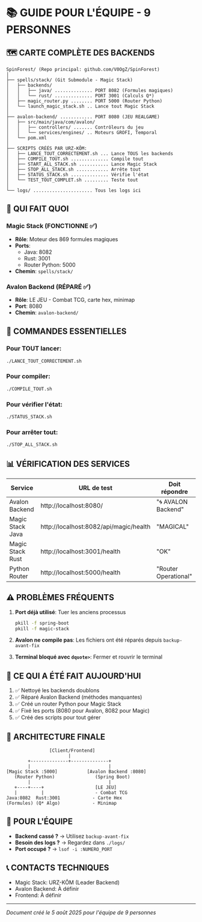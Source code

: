# 📚 GUIDE POUR L'ÉQUIPE - 9 PERSONNES

## 🗺️ CARTE COMPLÈTE DES BACKENDS

```
SpinForest/ (Repo principal: github.com/V0OgZ/SpinForest)
│
├── spells/stack/ (Git Submodule - Magic Stack)
│   ├── backends/
│   │   ├── java/ .............. PORT 8082 (Formules magiques)
│   │   └── rust/ .............. PORT 3001 (Calculs Q*)
│   ├── magic_router.py ........ PORT 5000 (Router Python)
│   └── launch_magic_stack.sh .. Lance tout Magic Stack
│
├── avalon-backend/ ............ PORT 8080 (JEU REALGAME)
│   ├── src/main/java/com/avalon/
│   │   ├── controllers/ ....... Contrôleurs du jeu
│   │   └── services/engines/ .. Moteurs GROFI, Temporal
│   └── pom.xml
│
├── SCRIPTS CRÉÉS PAR URZ-KÔM:
│   ├── LANCE_TOUT_CORRECTEMENT.sh ... Lance TOUS les backends
│   ├── COMPILE_TOUT.sh .............. Compile tout
│   ├── START_ALL_STACK.sh ........... Lance Magic Stack
│   ├── STOP_ALL_STACK.sh ............ Arrête tout
│   ├── STATUS_STACK.sh .............. Vérifie l'état
│   └── TEST_TOUT_COMPLET.sh ......... Teste tout
│
└── logs/ ...................... Tous les logs ici
```

## 🎯 QUI FAIT QUOI

### Magic Stack (FONCTIONNE ✅)
- **Rôle**: Moteur des 869 formules magiques
- **Ports**: 
  - Java: 8082
  - Rust: 3001  
  - Router Python: 5000
- **Chemin**: `spells/stack/`

### Avalon Backend (RÉPARÉ ✅)
- **Rôle**: LE JEU - Combat TCG, carte hex, minimap
- **Port**: 8080
- **Chemin**: `avalon-backend/`

## 🚀 COMMANDES ESSENTIELLES

### Pour TOUT lancer:
```bash
./LANCE_TOUT_CORRECTEMENT.sh
```

### Pour compiler:
```bash
./COMPILE_TOUT.sh
```

### Pour vérifier l'état:
```bash
./STATUS_STACK.sh
```

### Pour arrêter tout:
```bash
./STOP_ALL_STACK.sh
```

## 📊 VÉRIFICATION DES SERVICES

| Service | URL de test | Doit répondre |
|---------|-------------|---------------|
| Avalon Backend | http://localhost:8080/ | "🌀 AVALON Backend" |
| Magic Stack Java | http://localhost:8082/api/magic/health | "MAGICAL" |
| Magic Stack Rust | http://localhost:3001/health | "OK" |
| Python Router | http://localhost:5000/health | "Router Operational" |

## ⚠️ PROBLÈMES FRÉQUENTS

1. **Port déjà utilisé**: Tuer les anciens processus
   ```bash
   pkill -f spring-boot
   pkill -f magic-stack
   ```

2. **Avalon ne compile pas**: Les fichiers ont été réparés depuis `backup-avant-fix`

3. **Terminal bloqué avec `dquote>`**: Fermer et rouvrir le terminal

## 📝 CE QUI A ÉTÉ FAIT AUJOURD'HUI

1. ✅ Nettoyé les backends doublons
2. ✅ Réparé Avalon Backend (méthodes manquantes)
3. ✅ Créé un router Python pour Magic Stack
4. ✅ Fixé les ports (8080 pour Avalon, 8082 pour Magic)
5. ✅ Créé des scripts pour tout gérer

## 🔧 ARCHITECTURE FINALE

```
                [Client/Frontend]
                       |
        +--------------+--------------+
        |                             |
[Magic Stack :5000]           [Avalon Backend :8080]
   (Router Python)               (Spring Boot)
        |                             |
   +----+----+                   [LE JEU]
   |         |                   - Combat TCG
Java:8082  Rust:3001            - Carte Hex
(Formules) (Q* Algo)            - Minimap
```

## 👥 POUR L'ÉQUIPE

- **Backend cassé ?** → Utilisez `backup-avant-fix` 
- **Besoin des logs ?** → Regardez dans `./logs/`
- **Port occupé ?** → `lsof -i :NUMERO_PORT`

## 📞 CONTACTS TECHNIQUES

- Magic Stack: URZ-KÔM (Leader Backend)
- Avalon Backend: À définir
- Frontend: À définir

---
*Document créé le 5 août 2025 pour l'équipe de 9 personnes*